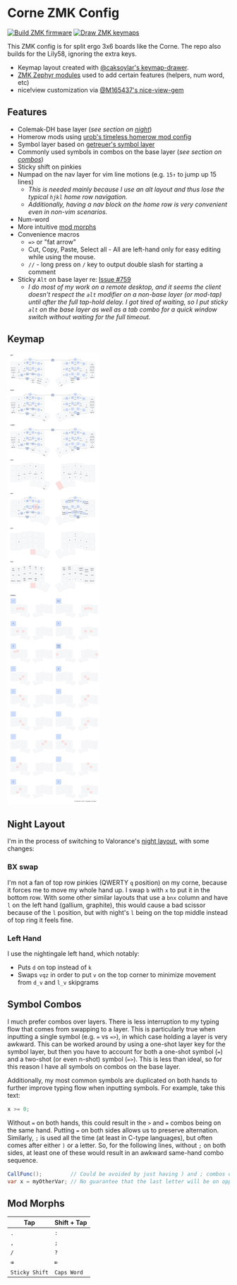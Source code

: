 # Corne ZMK Config
[![Build ZMK firmware](https://github.com/hendstephen/zmk-config/actions/workflows/build.yml/badge.svg)](https://github.com/hendstephen/zmk-config/actions/workflows/build.yml) [![Draw ZMK keymaps](https://github.com/hendstephen/zmk-config/actions/workflows/draw-keymaps.yml/badge.svg)](https://github.com/hendstephen/zmk-config/actions/workflows/draw-keymaps.yml)

This ZMK config is for split ergo 3x6 boards like the Corne. The repo also builds for the Lily58, ignoring the extra keys.  
* Keymap layout created with [@caksoylar's keymap-drawer](https://github.com/caksoylar/keymap-drawer).  
* [ZMK Zephyr modules](https://zmk.dev/docs/features/modules) used to add certain features (helpers, num word, etc)
* nice!view customization via [@M165437's nice-view-gem](https://github.com/M165437/nice-view-gem)

## Features
- Colemak-DH base layer (_see section on [night](#night-layout)_)
- Homerow mods using [urob's timeless homerow mod config](https://github.com/urob/zmk-config?tab=readme-ov-file#timeless-homerow-mods)
- Symbol layer based on [getreuer's symbol layer](https://github.com/getreuer/qmk-keymap?tab=readme-ov-file#my-keymap)
- Commonly used symbols in combos on the base layer (_see section on [combos](#symbol-combos)_)
- Sticky shift on pinkies
- Numpad on the nav layer for vim line motions (e.g. `15↑` to jump up 15 lines)
  - _This is needed mainly because I use an alt layout and thus lose the typical `hjkl` home row navigation._
  - _Additionally, having a nav block on the home row is very convenient even in non-vim scenarios._
- Num-word
- More intuitive [mod morphs](#mod-morphs)
- Convenience macros
  - `=>` or "fat arrow" 
  - Cut, Copy, Paste, Select all - All are left-hand only for easy editing while using the mouse.
  - `//` - long press on `/` key to output double slash for starting a comment
- Sticky `Alt` on base layer re: [Issue #759](https://github.com/zmkfirmware/zmk/issues/759)
  - _I do most of my work on a remote desktop, and it seems the client doesn't respect the `alt` modifier on a non-base layer (or mod-tap) until after the full tap-hold delay. I got tired of waiting, so I put sticky `alt` on the base layer as well as a tab combo for a quick window switch without waiting for the full timeout._

## Keymap
![Keymap Representation](./keymap-drawer/corne.svg?raw=true "Keymap Representation")

## Night Layout
I'm in the process of switching to Valorance's [night layout](https://luminespire.github.io/night/home.html), with some changes:

### BX swap
I'm not a fan of top row pinkies (QWERTY `q` position) on my corne, because it forces me to move my whole hand up. I swap `b` with `x` to put it in the bottom row. With some other similar layouts that use a `bnx` column and have `l` on the left hand (gallium, graphite), this would cause a bad scissor because of the `l` position, but with night's `l` being on the top middle instead of top ring it feels fine.

### Left Hand
I use the nightingale left hand, which notably:
- Puts `d` on top instead of `k`
- Swaps `vqz` in order to put `v` on the top corner to minimize movement from `d_v` and `l_v` skipgrams

## Symbol Combos
I much prefer combos over layers. There is less interruption to my typing flow that comes from swapping to a layer. This is particularly true when inputting a single symbol (e.g. `=` vs `=>`), in which case holding a layer is very awkward. This can be worked around by using a one-shot layer key for the symbol layer, but then you have to account for both a one-shot symbol (`=`) and a two-shot (or even n-shot) symbol (`=>`). This is less than ideal, so for this reason I have all symbols on combos on the base layer.

Additionally, my most common symbols are duplicated on both hands to further improve typing flow when inputting symbols. For example, take this text:
```csharp
x >= 0;
```
Without `=` on both hands, this could result in the `>` and `=` combos being on the same hand. Putting `=` on both sides allows us to preserve alternation. Similarly, `;` is used all the time (at least in C-type languages), but often comes after either `)` or a letter. So, for the following lines, without `;` on both sides, at least one of these would result in an awkward same-hand combo sequence.
```csharp
CallFunc();         // Could be avoided by just having ) and ; combos on opposite hands
var x = myOtherVar; // No guarantee that the last letter will be on opposite hand from ;
```

## Mod Morphs
| Tap            | Shift + Tap | 
| -------------- | ----------- | 
| `.`            | `:`         | 
| `,`            | `;`         | 
| `/`            | `?`         |
| `⌫`            | `⌦`         | 
| `Sticky Shift` | `Caps Word` | 
